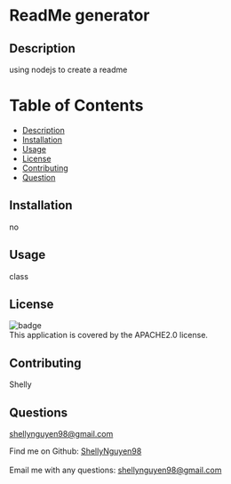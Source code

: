 #
  <h1> ReadMe generator </h1>

 ## Description
 using nodejs to create a readme

 # Table of Contents
 - [Description](#description)
 - [Installation](#installation)
 - [Usage](#usage)
 - [License](#license)
 - [Contributing](#contributing)
 - [Question](#userName)

  ## Installation 
  no

  ## Usage
  class

  ## License
  ![badge](https://img.shields.io/badge/license-APACHE2.0-blue.svg)<br/>
  This application is covered by the APACHE2.0 license.

  ## Contributing
  Shelly

  ## Questions
  shellynguyen98@gmail.com 


Find me on Github: [ShellyNguyen98](https://github.com/ShellyNguyen98) <br />
<br />
Email me with any questions: shellynguyen98@gmail.com<br /><br />

